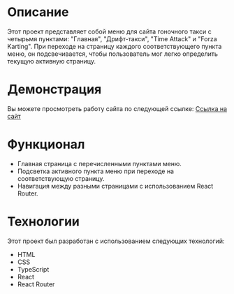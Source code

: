 # Описание

Этот проект представляет собой меню для сайта гоночного такси с четырьмя пунктами: "Главная", "Дрифт-такси", "Time Attack" и "Forza Karting". При переходе на страницу каждого соответствующего пункта меню, он подсвечивается, чтобы пользователь мог легко определить текущую активную страницу.

# Демонстрация

Вы можете просмотреть работу сайта по следующей ссылке: [Ссылка на сайт](https://nikamurs.github.io/menu/)

# Функционал

- Главная страница с перечисленными пунктами меню.
- Подсветка активного пункта меню при переходе на соответствующую страницу.
- Навигация между разными страницами с использованием React Router.

# Технологии

Этот проект был разработан с использованием следующих технологий:

- HTML
- CSS
- TypeScript
- React
- React Router

